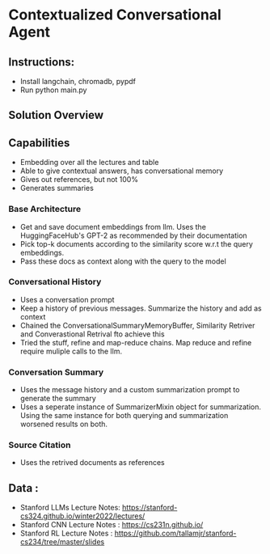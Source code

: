 # Contextualized Conversational Agent


## Instructions:
- Install langchain, chromadb, pypdf
- Run python main.py

## Solution Overview

## Capabilities
- Embedding over all the lectures and table
- Able to give contextual answers, has conversational memory
- Gives out references, but not 100%
- Generates summaries

### Base Architecture
- Get and save document embeddings from llm. Uses the HuggingFaceHub's GPT-2 as recommended by their documentation
- Pick top-k documents according to the similarity score w.r.t the query embeddings.
- Pass these docs as context along with the query to the model

### Conversational History
- Uses a conversation prompt
- Keep a history of previous messages. Summarize the history and add as context
- Chained the ConversationalSummaryMemoryBuffer, Similarity Retriver and Converastional Retrival fto achieve this 
- Tried the stuff, refine and map-reduce chains. Map reduce and refine require muliple calls to the llm.

### Conversation Summary
- Uses the message history and a custom summarization prompt to generate the summary
- Uses a seperate instance of SummarizerMixin object for summarization. Using the same instance for both querying and summarization worsened results on both.

### Source Citation
- Uses the retrived documents as references


## Data :
- Stanford LLMs Lecture Notes: https://stanford-cs324.github.io/winter2022/lectures/
- Stanford CNN Lecture Notes : https://cs231n.github.io/
- Stanford RL Lecture Notes  : https://github.com/tallamjr/stanford-cs234/tree/master/slides


